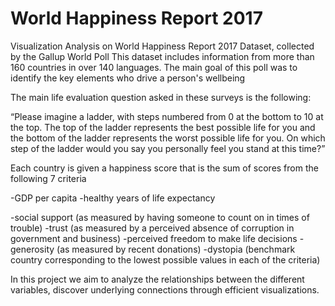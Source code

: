 # World Happiness Report 2017
Visualization Analysis on World Happiness Report 2017 Dataset, collected by the Gallup World Poll
This dataset includes information from more than 160 countries in over 140 languages. The main goal of this poll was to identify the key elements who drive a person's wellbeing

The main life evaluation question asked in these surveys is the following:

“Please imagine a ladder, with steps numbered from 0 at the bottom to 10 at the top. The top of the ladder represents the best possible life for you and the bottom of the ladder represents the worst possible life for you. On which step of the ladder would you say you personally feel you stand at this time?”

Each country is given a happiness score that is the sum of scores from the following 7 criteria

-GDP per capita
-healthy years of life expectancy

-social support (as measured by having someone to count on in times of trouble)
-trust (as measured by a perceived absence of corruption in government and business)
-perceived freedom to make life decisions
-generosity (as measured by recent donations)
-dystopia (benchmark country corresponding to the lowest possible values in each of the criteria)

In this project we aim to analyze the relationships between the different variables, discover underlying connections through efficient visualizations.
